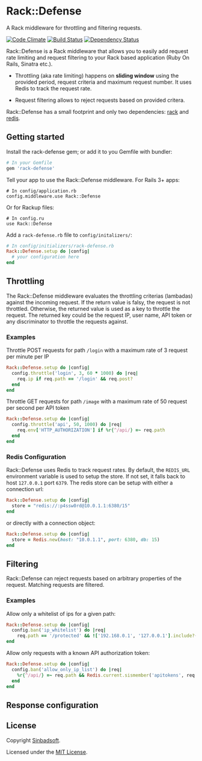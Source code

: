 Rack::Defense
=============

A Rack middleware for throttling and filtering requests.

[![Code Climate](https://codeclimate.com/github/Sinbadsoft/rack-defense/badges/gpa.svg)](https://codeclimate.com/github/Sinbadsoft/rack-defense) [![Build Status](https://travis-ci.org/Sinbadsoft/rack-defense.svg)](https://travis-ci.org/Sinbadsoft/rack-defense)
[![Dependency Status](https://gemnasium.com/Sinbadsoft/rack-defense.svg)](https://gemnasium.com/Sinbadsoft/rack-defense)

Rack::Defense is a Rack middleware that allows you to easily add request rate limiting and request filtering to your Rack based application (Ruby On Rails, Sinatra etc.).

* Throttling (aka rate limiting) happens on __sliding window__ using the provided period, request criteria and maximum request number. It uses Redis to track the request rate.

* Request filtering allows to reject requests based on provided critera.

Rack::Defense has a small footprint and only two dependencies: [rack](https://github.com/rack/rack) and [redis](https://github.com/redis/redis-rb).

## Getting started

Install the rack-defense gem; or add it to you Gemfile with bundler:

```ruby
# In your Gemfile
gem 'rack-defense'
```
Tell your app to use the Rack::Defense middleware. For Rails 3+ apps:
```
# In config/application.rb
config.middleware.use Rack::Defense
```

Or for Rackup files:
```
# In config.ru
use Rack::Defense
```

Add a `rack-defense.rb` file to `config/initalizers/`:
```ruby
# In config/initializers/rack-defense.rb
Rack::Defense.setup do |config|
  # your configuration here
end
```

## Throttling
The Rack::Defense middleware evaluates the throttling criterias (lambadas) against the incoming request. If the return value is falsy, the request is not throttled. Otherwise, the returned value is used as a key to throttle the request. The returned key could be the request IP, user name, API token or any discriminator to throttle the requests against.

### Examples

Throttle POST requests for path `/login` with a maximum rate of 3 request per minute per IP
```ruby
Rack::Defense.setup do |config|
  config.throttle('login', 3, 60 * 1000) do |req|
    req.ip if req.path == '/login' && req.post?
  end
end
```

Throttle GET requests for path `/image` with a maximum rate of 50 request per second per API token
```ruby
Rack::Defense.setup do |config|
  config.throttle('api', 50, 1000) do |req|
    req.env['HTTP_AUTHORIZATION'] if %r{^/api/} =~ req.path
  end 
end
```

### Redis Configuration

Rack::Defense uses Redis to track request rates. By default, the `REDIS_URL` environment variable is used to setup the store. If not set, it falls back to host `127.0.0.1` port `6379`.
The redis store can be setup with either a connection url: 
```ruby
Rack::Defense.setup do |config|
  store = "redis://:p4ssw0rd@10.0.1.1:6380/15"
end
```
or directly with a connection object:
```ruby
Rack::Defense.setup do |config|
  store = Redis.new(host: "10.0.1.1", port: 6380, db: 15)
end
```

## Filtering

Rack::Defense can reject requests based on arbitrary properties of the request. Matching requests are filtered.

### Examples
Allow only a whitelist of ips for a given path:
```ruby
Rack::Defense.setup do |config|
  config.ban('ip_whitelist') do |req|
    req.path == '/protected' && !['192.168.0.1', '127.0.0.1'].include?(req.ip)                                        end
end
```

Allow only requests with a known API authorization token:
```ruby
Rack::Defense.setup do |config|
  config.ban('allow_only_ip_list') do |req|
    %r{^/api/} =~ req.path && Redis.current.sismember('apitokens', req.env['HTTP_AUTHORIZATION'])
  end
end
```

## Response configuration


## License

Copyright [Sinbadsoft](http://www.sinbadsoft.com).

Licensed under the [MIT License](http://opensource.org/licenses/MIT).



